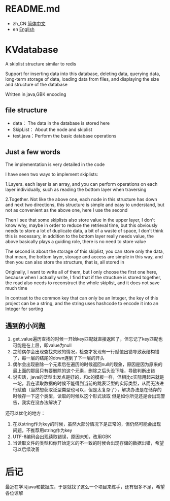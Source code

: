 # README.md

- zh_CN [简体中文](README.zh_CN.md)
- en [English](README.md)

# KVdatabase

A skiplist structure similar to redis

Support for inserting data into this database, deleting data, querying data, long-term storage of data, loading data from files, and displaying the size and structure of the database

Written in java,GBK encoding

## file structure

* data： The data in the database is stored here
* SkipList： About the node and skiplist
* test.java：Perform the basic database operations

## Just a few words

The implementation is very detailed in the code

I have seen two ways to implement skiplists:

1.Layers. each layer is an array, and you can perform operations on each layer individually, such as reading the bottom layer when traversing

2.Together. Not like the above one, each node in this structure has down and next two directions, this structure is simple and easy to understand, but not as convenient as the above one, here I use the second

Then I see that some skiplists also store value in the upper layer, I don't know why, maybe in order to reduce the retrieval time, but this obviously needs to store a lot of duplicate data, a bit of a waste of space, I don't think this is necessary, in addition to the bottom layer really needs value, the above basically plays a guiding role, there is no need to store value

The second is about the storage of this skiplist, you can store only the data, that mean, the bottom layer, storage and access are simple in this way, and then you can also store the structure, that is, all stored in

Originally, I want to write all of them, but I only choose the first one here, because when I actually write, I find that if the structure is stored together, the read also needs to reconstruct the whole skiplist, and it does not save much time

In contrast to the common key that can only be an Integer, the key of this project can be a string, and the string uses hashcode to encode it into an Integer for sorting

## 遇到的小问题

1. get_value遍历查找的时候一开始key匹配就直接返回了，但忘记了key匹配也可能是在上层，即value为null
2. 之前偶尔会出现查找失败的情况，检查才发现有一行赋值出错导致表结构错了，每一层的结尾的down连到了下一层的开头
3. 偶尔会出现删除一个元素后在遍历的时候返回null的现象，原因是因为原来的最上面的那层只有要删除的这个元素，删除之后头没下降，导致判断出错
4. 说实话，java的泛型出发点是好的，和c的模板一样，但相比c实际用起来就是一坨，我在读取数据的时候不能得到当前的跳表泛型的实际类型，从而无法进行赋值（当然想获取泛型类型也可以，但是太复杂了），解决办法是在储存的时候存一下这个类型，读取的时候以这个形式读取
   但是如你所见还是会出现警告，我实在没办法解决了

还可以优化的地方：

1. 在以string作为key的时候，虽然大部分情况下是正常的，但仍然可能会出现问题，不推荐用string作为key
2. UTF-8编码会出现读取错误，原因未知，改用GBK
3. 当读取文件的类型和你开始定义的不一致的时候会出现存储的数据出错，希望可以后续改善

# 后记

最近在学习java和数据库，于是就找了这么一个项目来练手，还有很多不足，希望各位谅解
